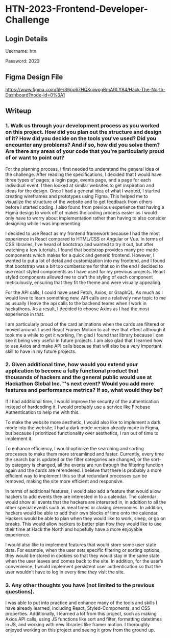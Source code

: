 # HTN-2023-Frontend-Developer-Challenge
## Login Details
Username: htn


Password: 2023

## Figma Design File
<a href="[http://example.com/](https://www.figma.com/file/36po67HQXqiwpgBmAGLY84/Hack-The-North-Dashboard?node-id=0%3A1)" target="_blank">https://www.figma.com/file/36po67HQXqiwpgBmAGLY84/Hack-The-North-Dashboard?node-id=0%3A1</a>

## Writeup

### 1. Walk us through your development process as you worked on this project. How did you plan out the structure and design of it? How did you decide on the tools you've used? Did you encounter any problems? And if so, how did you solve them? Are there any areas of your code that you're particularly proud of or want to point out?

For the planning process, I first needed to understand the general idea of the challenge. After reading the specifications, I decided that I would have three types of pages; a login page, events page, and a page for each individual event. I then looked at similar websites to get inspiration and ideas for the design. Once I had a general idea of what I wanted, I started creating wireframes and prototypes using Figma. This helped me to visualize the structure of the website and to get feedback from others before I started coding. I also found from previous experience that having a Figma design to work off of makes the coding process easier as I would only have to worry about implementation rather than having to also consider designing while I was implementing. 

I decided to use React as my frontend framework because I had the most experience in React compared to HTML/CSS or Angular or Vue. In terms of CSS libraries, I’ve heard of bootstrap and wanted to try it out, but after watching a few tutorials, I found that bootstrap provides many pre-made components which makes for a quick and generic frontend. However, I wanted to put a lot of detail and customization into my frontend, and I found that bootstrap was a bit too cumbersome for that so in the end I decided to use react styled components as I have used for my previous projects. React styled components allowed me to craft the styling of each component meticulously, ensuring that they fit the theme and were visually appealing. 

For the API calls, I could have used Fetch, Axios, or GraphQL. As much as I would love to learn something new, API calls are a relatively new topic to me as usually I leave the api calls to the backend teams when I work in hackathons. As a result, I decided to choose Axios as I had the most experience in that. 

I am particularly proud of the card animations when the cards are filtered or moved around. I used React Framer Motion to achieve that effect although it took me a while to get it working, I’m glad I found that library because I can see it being very useful in future projects. I am also glad that I learned how to use Axios and make API calls because that will also be a very important skill to have in my future projects.


### 2. Given additional time, how would you extend your application to become a fully functional product that thousands of hackers and the general public would use at Hackathon Global Inc.™'s next event? Would you add more features and performance metrics? If so, what would they be?


If I had additional time, I would improve the security of the authentication instead of hardcoding it. I would probably use a service like Firebase Authentication to help me with this.

To make the website more aesthetic, I would also like to implement a dark mode into the website. I had a dark mode version already made in Figma, but because I prioritized functionality over aesthetics, I ran out of time to implement it.

To enhance efficiency, I would optimize the searching and sorting processes to make them more streamlined and faster. Currently, every time the search bar is updated or the filter categories are changed, or the sort-by category is changed, all the events are run through the filtering function again and the cards are rerendered. I believe that there is probably a more efficient way to implement this so that redundant processes can be removed, making the site more efficient and responsive.

In terms of additional features, I would also add a feature that would allow hackers to add events they are interested in to a calendar. The calendar would show all events that the hackers are interested in, in addition to all the other special events such as meal times or closing ceremonies. In addition, hackers would be able to add their own blocks of time onto the calendar. Hackers would be able to plan when they would like to work, sleep, or go on breaks. This would allow hackers to better plan how they would like to use their time at Hack the North and hopefully have a more enjoyable experience.

I would also like to implement features that would store some user state data. For example, when the user sets specific filtering or sorting options, they would be stored in cookies so that they would stay in the same state when the user leaves and comes back to the site. In addition, for the user’s convenience, I would implement persistent user authentication so that the user wouldn’t have to log in every time they visit the site.


### 3. Any other thoughts you have (not limited to the previous questions).


I was able to put into practice and enhance many of the tools and skills I have already learned, including React, Styled-Components, and CSS properties. Additionally, I learned a lot from this project, such as making Axios API calls, using JS functions like sort and filter, formatting datetimes in JS, and working with new libraries like framer motion. I thoroughly enjoyed working on this project and seeing it grow from the ground up.
